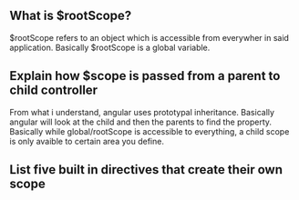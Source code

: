 ## What is $rootScope?
$rootScope refers to an object which is accessible from everywher in said application. Basically $rootScope is a global variable. 

## Explain how $scope is passed from a parent to child controller
From what i understand, angular uses prototypal inheritance. Basically angular will look at the child and then the parents to find the property. Basically while global/rootScope is accessible to everything, a child scope is only avaible to certain area you define. 

## List five built in directives that create their own scope
